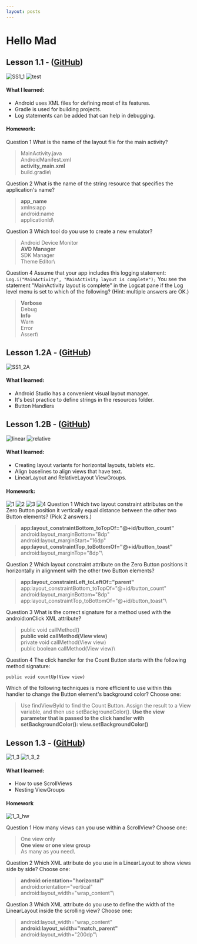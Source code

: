 ```yaml
---
layout: posts
---
```


# Hello Mad

## Lesson 1.1 - ([GitHub](https://github.com/mgatesdehn/CS5520/tree/main/Assignment1/Lesson1_1))
![SS1_1](/_posts/Assignment1/1_1.png)
<img src="/_posts/Assignment1/1_1.png" alt="test" class="inline"/>
#### What I learned:
- Android uses XML files for defining most of its features.
- Gradle is used for building projects.
- Log statements can be added that can help in debugging.

#### Homework:
Question 1
What is the name of the layout file for the main activity?

> MainActivity.java\
    AndroidManifest.xml\
    **activity_main.xml**\
    build.gradle\

Question 2
What is the name of the string resource that specifies the application's name?

> **app_name**\
    xmlns:app\
    android:name\
    applicationId\

Question 3
Which tool do you use to create a new emulator?

>Android Device Monitor\
    **AVD Manager** \
    SDK Manager\
    Theme Editor\

Question 4
Assume that your app includes this logging statement:
`Log.i("MainActivity", "MainActivity layout is complete");`
You see the statement "MainActivity layout is complete" in the Logcat pane if the Log level menu is set to which of the following? (Hint: multiple answers are OK.)

> **Verbose**\
    Debug\
    **Info**\
    Warn\
    Error\
    Assert\

## Lesson 1.2A - ([GitHub](https://github.com/mgatesdehn/CS5520/tree/main/Assignment1/Lesson1_2))
![SS1_2A](/_posts/Assignment1/1_2A.png)
#### What I learned:
- Android Studio has a convenient visual layout manager.
- It's best practice to define strings in the resources folder.
- Button Handlers

## Lesson 1.2B - ([GitHub](https://github.com/mgatesdehn/CS5520/tree/main/Assignment1/Lesson1_2))
![linear](/_posts/Assignment1/linear.png)
![relative](/_posts/Assignment1/relative.png)
#### What I learned:
- Creating layout variants for horizontal layouts, tablets etc.
- Align baselines to align views that have text.
- LinearLayout and RelativeLayout ViewGroups.

#### Homework:
![1](/_posts/Assignment1/1.png)
![2](/_posts/Assignment1/2.png)
![3](/_posts/Assignment1/3.png)
![4](/_posts/Assignment1/4.png)
Question 1
Which two layout constraint attributes on the Zero Button position it vertically equal distance between the other two Button elements? (Pick 2 answers.)

> **app:layout_constraintBottom_toTopOf="@+id/button_count"**\
    android:layout_marginBottom="8dp"\
    android:layout_marginStart="16dp"\
    **app:layout_constraintTop_toBottomOf="@+id/button_toast"**\
    android:layout_marginTop="8dp"\

Question 2
Which layout constraint attribute on the Zero Button positions it horizontally in alignment with the other two Button elements?

> **app:layout_constraintLeft_toLeftOf="parent"**\
    app:layout_constraintBottom_toTopOf="@+id/button_count"\
    android:layout_marginBottom="8dp"\
    app:layout_constraintTop_toBottomOf="@+id/button_toast"\

Question 3
What is the correct signature for a method used with the android:onClick XML attribute?

> public void callMethod()\
    **public void callMethod(View view)**\
    private void callMethod(View view)\
    public boolean callMethod(View view)\

Question 4
The click handler for the Count Button starts with the following method signature:

    public void countUp(View view)

Which of the following techniques is more efficient to use within this handler to change the Button element's background color? Choose one:

> Use findViewById to find the Count Button. Assign the result to a View variable, and then use setBackgroundColor().
    **Use the view parameter that is passed to the click handler with setBackgroundColor(): view.setBackgroundColor()**

## Lesson 1.3 - ([GitHub](https://github.com/mgatesdehn/CS5520/tree/main/Assignment1/Lesson1_3))
![1_3](/_posts/Assignment1/1_3.png)
![1_3_2](/_posts/Assignment1/1_3_2.png)
#### What I learned:
- How to use ScrollViews
- Nesting ViewGroups

#### Homework
![1_3_hw](/_posts/Assignment1/1_3_hw.png)

Question 1
How many views can you use within a ScrollView? Choose one:

> One view only\
    **One view or one view group**\
    As many as you need\

Question 2
Which XML attribute do you use in a LinearLayout to show views side by side? Choose one:

> **android:orientation="horizontal"**\
    android:orientation="vertical"\
    android:layout_width="wrap_content"\

Question 3
Which XML attribute do you use to define the width of the LinearLayout inside the scrolling view? Choose one:

> android:layout_width="wrap_content"\
    **android:layout_width="match_parent"**\
    android:layout_width="200dp"\



